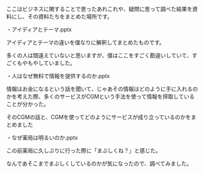 ここはビジネスに関することで思ったあれこれや、疑問に思って調べた結果を資料にし、その資料たちをまとめた場所です。

・アイディアとテーマ.pptx

アイディアとテーマの違いを僕なりに解釈してまとめたものです。

多くの人は間違えていないと思いますが、僕はここをすごく勘違いしていて、すごくもやもやしていました。

・人はなぜ無料で情報を提供するのか.pptx

情報はお金になるという話を聞いて、じゃあその情報はどのように手に入れるのかを考えた際、多くのサービスがCGMという手法を使って情報を搾取していることが分かった。

そのCGMの話と、CGMを使ってどのようにサービスが成り立っているのかをまとめました

・なぜ薬局は明るいのか.pptx

この前薬局に久しぶりに行った際に「まぶしくね？」と感じた。

なんであそこまでまぶしくしているのかが気になったので、調べてみました。
